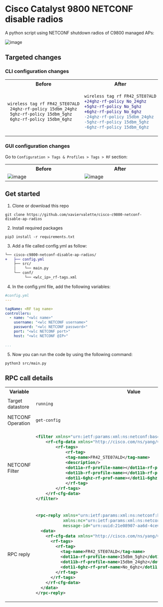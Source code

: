 # Cisco Catalyst 9800 NETCONF disable radios
 A python script using NETCONF shutdown radios of C9800 managed APs:
 
<img width="" alt="image" src="https://user-images.githubusercontent.com/28600326/219938190-5cc80d65-f912-40ac-a23e-888f0335a54b.png">

## Targeted changes
### CLI configuration changes

<table>
<tr>
<th width="800px"> Before </th> <th width="800px"> After </th>
</tr>
<tr>
<td>

```diff
wireless tag rf FR42_STE07ALD
 24ghz-rf-policy 15dbm_24ghz
 5ghz-rf-policy 15dbm_5ghz
 6ghz-rf-policy 15dbm_6ghz
```

</td>
<td>
    
```diff
wireless tag rf FR42_STE07ALD
+24ghz-rf-policy No_24ghz
+5ghz-rf-policy No_5ghz
+6ghz-rf-policy No_6ghz
-24ghz-rf-policy 15dbm_24ghz
-5ghz-rf-policy 15dbm_5ghz
-6ghz-rf-policy 15dbm_6ghz
```
</td>
</tr>
</table>

### GUI configuration changes

Go to ```Configuration > Tags & Profiles > Tags > RF``` section:
<table>
<tr>
<th width="800px"> Before </th> <th width="800px"> After </th>
</tr>
<tr>
<td>

<img width="" alt="image" src="https://user-images.githubusercontent.com/28600326/219903092-88f22b85-4e31-4ef2-a6cd-e7fd7f3af408.png">
</td>
<td>
    
<img width="" alt="image" src="https://user-images.githubusercontent.com/28600326/219903100-5c4427ec-285c-406b-95f0-9d6ab0e67482.png">
</td>
</tr>
</table>

## Get started
1. Clone or download this repo
```console
git clone https://github.com/xaviervalette/cisco-c9800-netconf-disable-ap-radios
```
2. Install required packages
```console
pip3 install -r requirements.txt
```
3. Add a file called config.yml as follow:
```diff
└── cisco-c9800-netconf-disable-ap-radios/
+   ├── config.yml
    ├── src/
    │    └── main.py    
    └── conf/
         └── <wlc_ip>_rf-tags.xml  
```
4. In the config.yml file, add the following variables:
```yaml
#config.yml
---

tagName: <RF tag name>
controllers:
  - name: "<wlc name>"
    username: "<wlc NETCONF username>"
    password: "<wlc NETCONF password>"
    port: "<wlc NETCONF port>"
    host: "<wlc NETCONF @IP>"
    
...

```
5. Now you can run the code by using the following command:
```console
python3 src/main.py
```
## RPC call details

<table>
<tr>
<th width="800px"> Variable </th> <th width="800px"> Value </th>
</tr>
<tr>
<td> Target datastore </td>
<td>
    
```running```

</td>
</tr>
<tr>
<td> NETCONF Operation </td>
<td>
    
```get-config```

</td>
</tr>
<tr>
<td> NETCONF Filter </td>
<td>
    
```xml
<filter xmlns="urn:ietf:params:xml:ns:netconf:base:1.0"> 
    <rf-cfg-data xmlns="http://cisco.com/ns/yang/Cisco-IOS-XE-wireless-rf-cfg">
        <rf-tags>
            <rf-tag>
            <tag-name>FR42_STE07ALD</tag-name>
            <description/>
            <dot11a-rf-profile-name></dot11a-rf-profile-name>
            <dot11b-rf-profile-name></dot11b-rf-profile-name>
            <dot11-6ghz-rf-prof-name></dot11-6ghz-rf-prof-name>
            </rf-tag>
        </rf-tags>
    </rf-cfg-data>
</filter>
```

</td>
</tr>
<tr>
<td> RPC reply </td>
<td>

```xml
<rpc-reply xmlns="urn:ietf:params:xml:ns:netconf:base:1.0" 
           xmlns:nc="urn:ietf:params:xml:ns:netconf:base:1.0" 
           message-id="urn:uuid:21e08907-aa6d-4ce0-a255-b5f2d640b967">
  <data>
    <rf-cfg-data xmlns="http://cisco.com/ns/yang/Cisco-IOS-XE-wireless-rf-cfg">
      <rf-tags>
        <rf-tag>
          <tag-name>FR42_STE07ALD</tag-name>
          <dot11a-rf-profile-name>15dbm_5ghz</dot11a-rf-profile-name>
          <dot11b-rf-profile-name>15dbm_24ghz</dot11b-rf-profile-name>
          <dot11-6ghz-rf-prof-name>No_6ghz</dot11-6ghz-rf-prof-name>
        </rf-tag>
      </rf-tags>
    </rf-cfg-data>
  </data>
</rpc-reply>
```

</td>
</tr>
</table>


